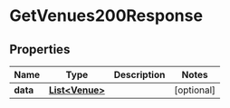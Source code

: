 

# GetVenues200Response


## Properties

| Name | Type | Description | Notes |
|------------ | ------------- | ------------- | -------------|
|**data** | [**List&lt;Venue&gt;**](Venue.md) |  |  [optional] |



